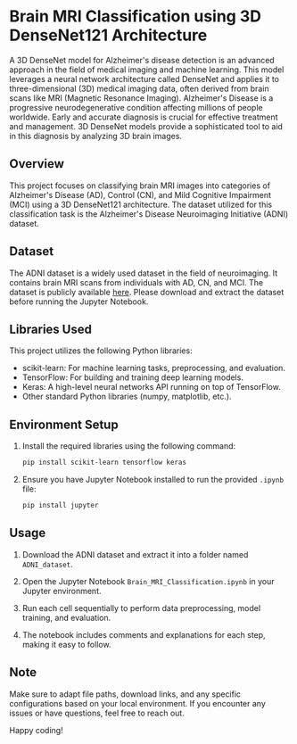 # Brain MRI Classification using 3D DenseNet121 Architecture
A 3D DenseNet model for Alzheimer's disease detection is an advanced approach in the 
field of medical imaging and machine learning. This model leverages a neural network architecture 
called DenseNet and applies it to three-dimensional (3D) medical imaging data, often derived from 
brain scans like MRI (Magnetic Resonance Imaging).
Alzheimer's Disease is a progressive neurodegenerative condition affecting millions of 
people worldwide. Early and accurate diagnosis is crucial for effective treatment and management. 
3D DenseNet models provide a sophisticated tool to aid in this diagnosis by analyzing 3D brain 
images.
## Overview
This project focuses on classifying brain MRI images into categories of Alzheimer's Disease (AD), Control (CN), and Mild Cognitive Impairment (MCI) using a 3D DenseNet121 architecture. The dataset utilized for this classification task is the Alzheimer's Disease Neuroimaging Initiative (ADNI) dataset.

## Dataset
The ADNI dataset is a widely used dataset in the field of neuroimaging. It contains brain MRI scans from individuals with AD, CN, and MCI. The dataset is publicly available [here](insert_dataset_link). Please download and extract the dataset before running the Jupyter Notebook.

## Libraries Used
This project utilizes the following Python libraries:
- scikit-learn: For machine learning tasks, preprocessing, and evaluation.
- TensorFlow: For building and training deep learning models.
- Keras: A high-level neural networks API running on top of TensorFlow.
- Other standard Python libraries (numpy, matplotlib, etc.).

## Environment Setup
1. Install the required libraries using the following command:
   ```bash
   pip install scikit-learn tensorflow keras
   ```

2. Ensure you have Jupyter Notebook installed to run the provided `.ipynb` file:
   ```bash
   pip install jupyter
   ```

## Usage
1. Download the ADNI dataset and extract it into a folder named `ADNI_dataset`.

2. Open the Jupyter Notebook `Brain_MRI_Classification.ipynb` in your Jupyter environment.

3. Run each cell sequentially to perform data preprocessing, model training, and evaluation.

4. The notebook includes comments and explanations for each step, making it easy to follow.

## Note
Make sure to adapt file paths, download links, and any specific configurations based on your local environment. If you encounter any issues or have questions, feel free to reach out.

Happy coding!
